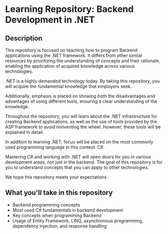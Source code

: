 # Learning Repository: Backend Development in .NET

## Description

This repository is focused on teaching how to program Backend applications using the .NET framework. It differs from other similar resources by prioritizing the understanding of concepts and their rationale, enabling the application of acquired knowledge across various technologies.

.NET is a highly demanded technology today. By taking this repository, you will acquire the fundamental knowledge that employers seek.

Additionally, emphasis is placed on showing both the disadvantages and advantages of using different tools, ensuring a clear understanding of the knowledge.

Throughout the repository, you will learn about the .NET infrastructure for creating Backend applications, as well as the use of tools provided by the ASP framework to avoid reinventing the wheel. However, these tools will be explained in detail.

In addition to learning .NET, focus will be placed on the most commonly used programming language in this context: C#.

Mastering C# and working with .NET will open doors for you in various development areas, not just in the backend. The goal of this repository is for you to understand concepts that you can apply to other technologies.

We hope this repository meets your expectations.

## What you'll take in this repository

- Backend programming concepts
- Most used C# fundamentals in backend development
- Key concepts when programming Backend
- Usage of Entity Framework, LINQ, asynchronous programming, dependency injection, and response handling


